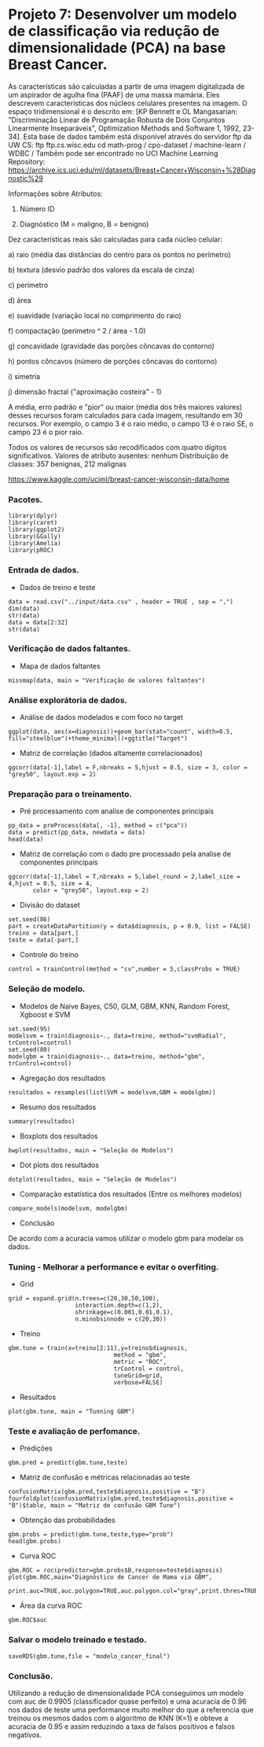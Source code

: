 # Projeto 7: Desenvolver um modelo de classificação via redução de dimensionalidade (PCA) na base Breast Cancer.

As características são calculadas a partir de uma imagem digitalizada de um aspirador de agulha fina (PAAF) de uma massa mamária. Eles descrevem características dos núcleos celulares presentes na imagem. O espaço tridimensional é o descrito em: [KP Bennett e OL Mangasarian: "Discriminação Linear de Programação Robusta de Dois Conjuntos Linearmente Inseparáveis", Optimization Methods and Software 1, 1992, 23-34]. Esta base de dados também está disponível através do servidor ftp da UW CS: ftp ftp.cs.wisc.edu cd math-prog / cpo-dataset / machine-learn / WDBC / Também pode ser encontrado no UCI Machine Learning Repository: https://archive.ics.uci.edu/ml/datasets/Breast+Cancer+Wisconsin+%28Diagnostic%29

Informações sobre Atributos:

1) Número ID 

2) Diagnóstico (M = maligno, B = benigno) 

Dez características reais são calculadas para cada núcleo celular:

a) raio (média das distâncias do centro para os pontos no perímetro) 

b) textura (desvio padrão dos valores da escala de cinza) 

c) perímetro 

d) área 

e) suavidade (variação local no comprimento do raio) 

f) compactação (perímetro ^ 2 / área - 1.0) 

g) concavidade (gravidade das porções côncavas do contorno) 

h) pontos côncavos (número de porções côncavas do contorno)

i) simetria 

j) dimensão fractal ("aproximação costeira" - 1)

A média, erro padrão e "pior" ou maior (média dos três maiores valores) desses recursos foram calculados para cada imagem, resultando em 30 recursos. Por exemplo, o campo 3 é o raio médio, o campo 13 é o raio SE, o campo 23 é o pior raio.

Todos os valores de recursos são recodificados com quatro dígitos significativos.
Valores de atributo ausentes: nenhum
Distribuição de classes: 357 benignas, 212 malignas

https://www.kaggle.com/uciml/breast-cancer-wisconsin-data/home

### Pacotes.

```{r, cache=FALSE, message=FALSE, warning=FALSE}
library(dplyr)
library(caret)
library(ggplot2)
library(GGally)
library(Amelia)
library(pROC)
```

### Entrada de dados.

* Dados de treino e teste
```{r, cache=FALSE, message=FALSE, warning=FALSE}
data = read.csv("../input/data.csv" , header = TRUE , sep = ",")
dim(data)
str(data)
data = data[2:32]
str(data)
```

### Verificação de dados faltantes.

* Mapa de dados faltantes
```{r, cache=FALSE, message=FALSE, warning=FALSE}
missmap(data, main = "Verificação de valores faltantes")
```

### Análise explorátoria de dados.

* Análise de dados modelados e com foco no target
```{r, cache=FALSE, message=FALSE, warning=FALSE}
ggplot(data, aes(x=diagnosis))+geom_bar(stat="count", width=0.5, fill="steelblue")+theme_minimal()+ggtitle("Target")
```
* Matriz de correlação (dados altamente correlacionados)
```{r, cache=FALSE, message=FALSE, warning=FALSE}
ggcorr(data[-1],label = F,nbreaks = 5,hjust = 0.5, size = 3, color = "grey50", layout.exp = 2)
```

### Preparação para o treinamento.

* Pré processamento com analise de componentes principais
```{r, cache=FALSE, message=FALSE, warning=FALSE}
pp_data = preProcess(data[, -1], method = c("pca"))
data = predict(pp_data, newdata = data)
head(data)
```
* Matriz de correlação com o dado pre processado pela analise de componentes principais
```{r, cache=FALSE, message=FALSE, warning=FALSE}
ggcorr(data[-1],label = T,nbreaks = 5,label_round = 2,label_size = 4,hjust = 0.5, size = 4, 
       color = "grey50", layout.exp = 2)
```
* Divisão do dataset
```{r, cache=FALSE, message=FALSE, warning=FALSE}
set.seed(86)
part = createDataPartition(y = data$diagnosis, p = 0.9, list = FALSE)
treino = data[part,]
teste = data[-part,]
```
* Controle do treino
```{r, cache=FALSE, message=FALSE, warning=FALSE}
control = trainControl(method = "cv",number = 5,classProbs = TRUE)
```

### Seleção de modelo.

* Modelos de Naive Bayes, C50, GLM, GBM, KNN, Random Forest, Xgboost e SVM
```{r, cache=FALSE, message=FALSE, warning=FALSE}
set.seed(95)
modelsvm = train(diagnosis~., data=treino, method="svmRadial", trControl=control)
set.seed(80)
modelgbm = train(diagnosis~., data=treino, method="gbm", trControl=control)
```

* Agregação dos resultados
```{r, cache=FALSE, message=FALSE, warning=FALSE}
resultados = resamples(list(SVM = modelsvm,GBM = modelgbm))
```

* Resumo dos resultados
```{r, cache=FALSE, message=FALSE, warning=FALSE}
summary(resultados)
```

* Boxplots dos resultados
```{r, cache=FALSE, message=FALSE, warning=FALSE}
bwplot(resultados, main = "Seleção de Modelos")
```

* Dot plots dos resultados
```{r, cache=FALSE, message=FALSE, warning=FALSE}
dotplot(resultados, main = "Seleção de Modelos")
```

* Comparação estatística dos resultados (Entre os melhores modelos)
```{r, cache=FALSE, message=FALSE, warning=FALSE}
compare_models(modelsvm, modelgbm)
```

* Conclusão

De acordo com a acuracia vamos utilizar o modelo gbm para modelar os dados.

### Tuning - Melhorar a performance e evitar o overfiting.

* Grid 
```{r, cache=FALSE, message=FALSE, warning=FALSE}
grid = expand.grid(n.trees=c(20,30,50,100),
                   interaction.depth=c(1,2),
                   shrinkage=c(0.001,0.01,0.1),
                   n.minobsinnode = c(20,30))    
```
* Treino
```{r, cache=FALSE, message=FALSE, warning=FALSE}
gbm.tune = train(x=treino[2:11],y=treino$diagnosis,
                              method = "gbm",
                              metric = "ROC",
                              trControl = control,
                              tuneGrid=grid,
                              verbose=FALSE)
```
* Resultados
```{r, cache=FALSE, message=FALSE, warning=FALSE}
plot(gbm.tune, main = "Tunning GBM")   
```

### Teste e avaliação de perfomance.

* Predições
```{r, cache=FALSE, message=FALSE, warning=FALSE}
gbm.pred = predict(gbm.tune,teste)
```
* Matriz de confusão e métricas relacionadas ao teste
```{r, cache=FALSE, message=FALSE, warning=FALSE}
confusionMatrix(gbm.pred,teste$diagnosis,positive = "B")
fourfoldplot(confusionMatrix(gbm.pred,teste$diagnosis,positive = "B")$table, main = "Matriz de confusão GBM Tune")
```
* Obtenção das probabilidades
```{r, cache=FALSE, message=FALSE, warning=FALSE}
gbm.probs = predict(gbm.tune,teste,type="prob")
head(gbm.probs)
```
* Curva ROC 
```{r, cache=FALSE, message=FALSE, warning=FALSE}
gbm.ROC = roc(predictor=gbm.probs$B,response=teste$diagnosis)
plot(gbm.ROC,main="Diagnóstico de Cancer de Mama via GBM",
     print.auc=TRUE,auc.polygon=TRUE,auc.polygon.col="gray",print.thres=TRUE)
```
* Área da curva ROC
```{r, cache=FALSE, message=FALSE, warning=FALSE}
gbm.ROC$auc
```

### Salvar o modelo treinado e testado.

```{r, cache=FALSE, message=FALSE, warning=FALSE}
saveRDS(gbm.tune,file = "modelo_cancer_final")
```

### Conclusão.

Utilizando a redução de dimensionalidade PCA conseguimos um modelo com auc de 0.9905 (classificador quase perfeito) e uma acuracia de 0.96 nos dados de teste uma performance muito melhor do que a referencia que treinou os mesmos dados com o algoritmo de KNN (K=1) e obteve a acuracia de 0.95 e assim reduzindo a taxa de falsos positivos e falsos negativos. 
